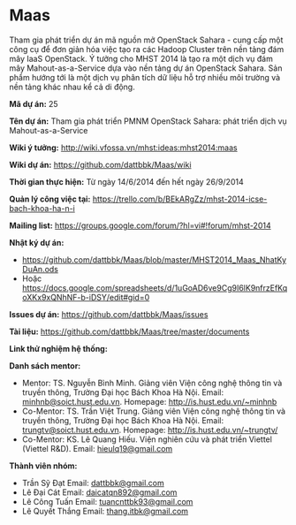 Maas
====

Tham gia phát triển dự án mã nguồn mở OpenStack Sahara - cung cấp một công cụ để đơn giản hóa việc tạo ra các Hadoop Cluster trên nền tảng đám mây IaaS OpenStack. Ý tưởng cho MHST 2014 là tạo ra một dịch vụ đám mây Mahout-as-a-Service dựa vào nền tảng dự án OpenStack Sahara.  Sản phẩm  hướng tới là một dịch vụ phân tích dữ liệu hỗ trợ nhiều môi trường và nền tảng khác nhau kể cả di động.

**Mã dự án:** 25

**Tên dự án:** Tham gia phát triển PMNM OpenStack Sahara: phát triển dịch vụ Mahout-as-a-Service

**Wiki ý tưởng:** http://wiki.vfossa.vn/mhst:ideas:mhst2014:maas

**Wiki dự án:** https://github.com/dattbbk/Maas/wiki

**Thời gian thực hiện:** Từ ngày 14/6/2014 đến hết ngày 26/9/2014

**Quản lý công việc tại:** https://trello.com/b/BEkARgZz/mhst-2014-icse-bach-khoa-ha-n-i

**Mailing list:** https://groups.google.com/forum/?hl=vi#!forum/mhst-2014

**Nhật ký dự án:** 
* https://github.com/dattbbk/Maas/blob/master/MHST2014_Maas_NhatKyDuAn.ods
* Hoặc https://docs.google.com/spreadsheets/d/1uGoAD6ve9Cg9I6lK9nfrzEfKqoXKx9xQNhNF-b-iDSY/edit#gid=0

**Issues dự án:** https://github.com/dattbbk/Maas/issues

**Tài liệu:** https://github.com/dattbbk/Maas/tree/master/documents

**Link thử nghiệm hệ thống:**

**Danh sách mentor:**
* Mentor: TS. Nguyễn Bình Minh. Giảng viên Viện công nghệ thông tin và truyền thông, Trường Đại học Bách Khoa Hà Nội. Email: minhnb@soict.hust.edu.vn. Homepage: http://is.hust.edu.vn/~minhnb
* Co-Mentor: TS. Trần Việt Trung. Giảng viên Viện công nghệ thông tin và truyền thông, Trường Đại học Bách Khoa Hà Nội. Email: trungtv@soict.hust.edu.vn. Homepage: http://is.hust.edu.vn/~trungtv/
* Co-Mentor: KS. Lê Quang Hiếu. Viện nghiên cứu và phát triển Viettel (Viettel R&D). Email: hieulq19@gmail.com

**Thành viên nhóm:**
- Trần Sỹ Đạt      Email: dattbbk@gmail.com
- Lê Đại Cát       Email: daicatqn892@gmail.com
- Lê Công Tuấn     Email: tuancnttbk93@gmail.com
- Lê Quyết Thắng   Email: thang.itbk@gmail.com
